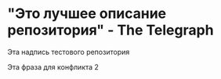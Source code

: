 # "Это лучшее описание репозитория" - The Telegraph

Эта надпись тестового репозитория

Эта фраза для конфликта 2
